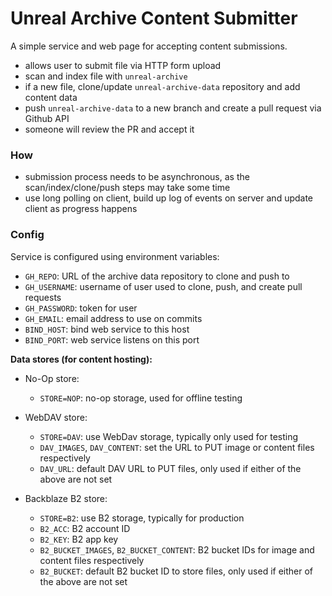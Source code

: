 # Unreal Archive Content Submitter

A simple service and web page for accepting content submissions.

- allows user to submit file via HTTP form upload
- scan and index file with `unreal-archive`
- if a new file, clone/update `unreal-archive-data` repository and add content
  data
- push `unreal-archive-data` to a new branch and create a pull request via 
  Github API
- someone will review the PR and accept it

### How

- submission process needs to be asynchronous, as the scan/index/clone/push
  steps may take some time
- use long polling on client, build up log of events on server and update 
  client as progress happens

### Config

Service is configured using environment variables:

- `GH_REPO`: URL of the archive data repository to clone and push to 
- `GH_USERNAME`: username of user used to clone, push, and create pull requests
- `GH_PASSWORD`: token for user
- `GH_EMAIL`: email address to use on commits
- `BIND_HOST`: bind web service to this host
- `BIND_PORT`: web service listens on this port

**Data stores (for content hosting):**

- No-Op store:
  - `STORE=NOP`: no-op storage, used for offline testing

- WebDAV store:
  - `STORE=DAV`: use WebDav storage, typically only used for testing
  - `DAV_IMAGES`, `DAV_CONTENT`: set the URL to PUT image or content files 
     respectively
  - `DAV_URL`: default DAV URL to PUT files, only used if either of the 
     above are not set

- Backblaze B2 store:
  - `STORE=B2`: use B2 storage, typically for production
  - `B2_ACC`: B2 account ID
  - `B2_KEY`: B2 app key
  - `B2_BUCKET_IMAGES`, `B2_BUCKET_CONTENT`: B2 bucket IDs for image and
    content files respectively
  - `B2_BUCKET`: default B2 bucket ID to store files, only used if either of 
    the above are not set
